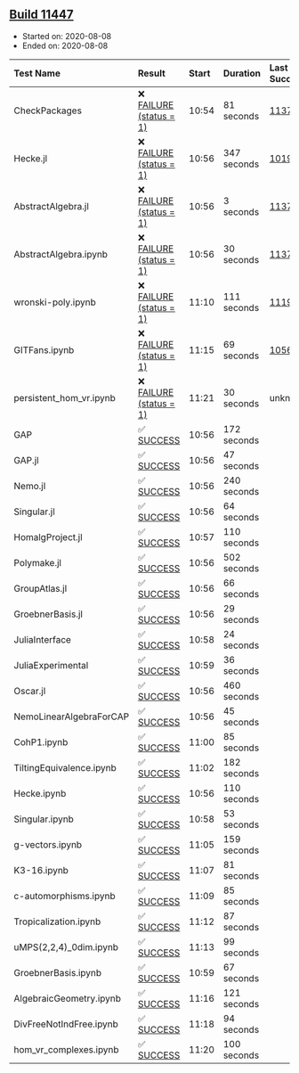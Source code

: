 ## [Build 11447](https://oscarci.mathematik.uni-kl.de/job/oscar/11447/)

* Started on: 2020-08-08
* Ended on: 2020-08-08

| Test Name    | Result | Start | Duration | Last Success | First Failure |
|:-------------|:-------|:------|:---------|:-------------|:--------------|
| CheckPackages | ❌ [FAILURE (status = 1)](https://oscarci.mathematik.uni-kl.de/job/oscar/11447/artifact/logs/build-11447/CheckPackages.log) | 10:54 | 81 seconds | [11376](https://oscarci.mathematik.uni-kl.de/job/oscar/11376/) | [11377](https://oscarci.mathematik.uni-kl.de/job/oscar/11377/) |
| Hecke.jl | ❌ [FAILURE (status = 1)](https://oscarci.mathematik.uni-kl.de/job/oscar/11447/artifact/logs/build-11447/Hecke.jl.log) | 10:56 | 347 seconds | [10197](https://oscarci.mathematik.uni-kl.de/job/oscar/10197/) | [10198](https://oscarci.mathematik.uni-kl.de/job/oscar/10198/) |
| AbstractAlgebra.jl | ❌ [FAILURE (status = 1)](https://oscarci.mathematik.uni-kl.de/job/oscar/11447/artifact/logs/build-11447/AbstractAlgebra.jl.log) | 10:56 | 3 seconds | [11376](https://oscarci.mathematik.uni-kl.de/job/oscar/11376/) | [11377](https://oscarci.mathematik.uni-kl.de/job/oscar/11377/) |
| AbstractAlgebra.ipynb | ❌ [FAILURE (status = 1)](https://oscarci.mathematik.uni-kl.de/job/oscar/11447/artifact/logs/build-11447/AbstractAlgebra.ipynb.log) | 10:56 | 30 seconds | [11376](https://oscarci.mathematik.uni-kl.de/job/oscar/11376/) | [11377](https://oscarci.mathematik.uni-kl.de/job/oscar/11377/) |
| wronski-poly.ipynb | ❌ [FAILURE (status = 1)](https://oscarci.mathematik.uni-kl.de/job/oscar/11447/artifact/logs/build-11447/wronski-poly.ipynb.log) | 11:10 | 111 seconds | [11192](https://oscarci.mathematik.uni-kl.de/job/oscar/11192/) | [11193](https://oscarci.mathematik.uni-kl.de/job/oscar/11193/) |
| GITFans.ipynb | ❌ [FAILURE (status = 1)](https://oscarci.mathematik.uni-kl.de/job/oscar/11447/artifact/logs/build-11447/GITFans.ipynb.log) | 11:15 | 69 seconds | [10566](https://oscarci.mathematik.uni-kl.de/job/oscar/10566/) | [10567](https://oscarci.mathematik.uni-kl.de/job/oscar/10567/) |
| persistent_hom_vr.ipynb | ❌ [FAILURE (status = 1)](https://oscarci.mathematik.uni-kl.de/job/oscar/11447/artifact/logs/build-11447/persistent_hom_vr.ipynb.log) | 11:21 | 30 seconds | unknown | unknown |
| GAP | ✅ [SUCCESS](https://oscarci.mathematik.uni-kl.de/job/oscar/11447/artifact/logs/build-11447/GAP.log) | 10:56 | 172 seconds |  |  |
| GAP.jl | ✅ [SUCCESS](https://oscarci.mathematik.uni-kl.de/job/oscar/11447/artifact/logs/build-11447/GAP.jl.log) | 10:56 | 47 seconds |  |  |
| Nemo.jl | ✅ [SUCCESS](https://oscarci.mathematik.uni-kl.de/job/oscar/11447/artifact/logs/build-11447/Nemo.jl.log) | 10:56 | 240 seconds |  |  |
| Singular.jl | ✅ [SUCCESS](https://oscarci.mathematik.uni-kl.de/job/oscar/11447/artifact/logs/build-11447/Singular.jl.log) | 10:56 | 64 seconds |  |  |
| HomalgProject.jl | ✅ [SUCCESS](https://oscarci.mathematik.uni-kl.de/job/oscar/11447/artifact/logs/build-11447/HomalgProject.jl.log) | 10:57 | 110 seconds |  |  |
| Polymake.jl | ✅ [SUCCESS](https://oscarci.mathematik.uni-kl.de/job/oscar/11447/artifact/logs/build-11447/Polymake.jl.log) | 10:56 | 502 seconds |  |  |
| GroupAtlas.jl | ✅ [SUCCESS](https://oscarci.mathematik.uni-kl.de/job/oscar/11447/artifact/logs/build-11447/GroupAtlas.jl.log) | 10:56 | 66 seconds |  |  |
| GroebnerBasis.jl | ✅ [SUCCESS](https://oscarci.mathematik.uni-kl.de/job/oscar/11447/artifact/logs/build-11447/GroebnerBasis.jl.log) | 10:56 | 29 seconds |  |  |
| JuliaInterface | ✅ [SUCCESS](https://oscarci.mathematik.uni-kl.de/job/oscar/11447/artifact/logs/build-11447/JuliaInterface.log) | 10:58 | 24 seconds |  |  |
| JuliaExperimental | ✅ [SUCCESS](https://oscarci.mathematik.uni-kl.de/job/oscar/11447/artifact/logs/build-11447/JuliaExperimental.log) | 10:59 | 36 seconds |  |  |
| Oscar.jl | ✅ [SUCCESS](https://oscarci.mathematik.uni-kl.de/job/oscar/11447/artifact/logs/build-11447/Oscar.jl.log) | 10:56 | 460 seconds |  |  |
| NemoLinearAlgebraForCAP | ✅ [SUCCESS](https://oscarci.mathematik.uni-kl.de/job/oscar/11447/artifact/logs/build-11447/NemoLinearAlgebraForCAP.log) | 10:56 | 45 seconds |  |  |
| CohP1.ipynb | ✅ [SUCCESS](https://oscarci.mathematik.uni-kl.de/job/oscar/11447/artifact/logs/build-11447/CohP1.ipynb.log) | 11:00 | 85 seconds |  |  |
| TiltingEquivalence.ipynb | ✅ [SUCCESS](https://oscarci.mathematik.uni-kl.de/job/oscar/11447/artifact/logs/build-11447/TiltingEquivalence.ipynb.log) | 11:02 | 182 seconds |  |  |
| Hecke.ipynb | ✅ [SUCCESS](https://oscarci.mathematik.uni-kl.de/job/oscar/11447/artifact/logs/build-11447/Hecke.ipynb.log) | 10:56 | 110 seconds |  |  |
| Singular.ipynb | ✅ [SUCCESS](https://oscarci.mathematik.uni-kl.de/job/oscar/11447/artifact/logs/build-11447/Singular.ipynb.log) | 10:58 | 53 seconds |  |  |
| g-vectors.ipynb | ✅ [SUCCESS](https://oscarci.mathematik.uni-kl.de/job/oscar/11447/artifact/logs/build-11447/g-vectors.ipynb.log) | 11:05 | 159 seconds |  |  |
| K3-16.ipynb | ✅ [SUCCESS](https://oscarci.mathematik.uni-kl.de/job/oscar/11447/artifact/logs/build-11447/K3-16.ipynb.log) | 11:07 | 81 seconds |  |  |
| c-automorphisms.ipynb | ✅ [SUCCESS](https://oscarci.mathematik.uni-kl.de/job/oscar/11447/artifact/logs/build-11447/c-automorphisms.ipynb.log) | 11:09 | 85 seconds |  |  |
| Tropicalization.ipynb | ✅ [SUCCESS](https://oscarci.mathematik.uni-kl.de/job/oscar/11447/artifact/logs/build-11447/Tropicalization.ipynb.log) | 11:12 | 87 seconds |  |  |
| uMPS(2,2,4)_0dim.ipynb | ✅ [SUCCESS](https://oscarci.mathematik.uni-kl.de/job/oscar/11447/artifact/logs/build-11447/uMPS-2-2-4-_0dim.ipynb.log) | 11:13 | 99 seconds |  |  |
| GroebnerBasis.ipynb | ✅ [SUCCESS](https://oscarci.mathematik.uni-kl.de/job/oscar/11447/artifact/logs/build-11447/GroebnerBasis.ipynb.log) | 10:59 | 67 seconds |  |  |
| AlgebraicGeometry.ipynb | ✅ [SUCCESS](https://oscarci.mathematik.uni-kl.de/job/oscar/11447/artifact/logs/build-11447/AlgebraicGeometry.ipynb.log) | 11:16 | 121 seconds |  |  |
| DivFreeNotIndFree.ipynb | ✅ [SUCCESS](https://oscarci.mathematik.uni-kl.de/job/oscar/11447/artifact/logs/build-11447/DivFreeNotIndFree.ipynb.log) | 11:18 | 94 seconds |  |  |
| hom_vr_complexes.ipynb | ✅ [SUCCESS](https://oscarci.mathematik.uni-kl.de/job/oscar/11447/artifact/logs/build-11447/hom_vr_complexes.ipynb.log) | 11:20 | 100 seconds |  |  |
